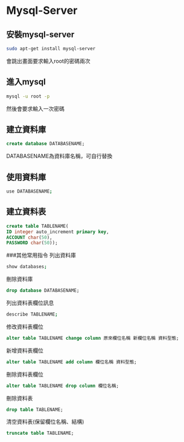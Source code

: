 # Mysql-Server

## 安裝mysql-server
```bash
sudo apt-get install mysql-server
```
會跳出畫面要求輸入root的密碼兩次
## 進入mysql
```bash
mysql -u root -p
```
然後會要求輸入一次密碼
## 建立資料庫
```SQL
create database DATABASENAME;
```
DATABASENAME為資料庫名稱，可自行替換
## 使用資料庫
```bash
use DATABASENAME;
```
## 建立資料表
```SQL
create table TABLENAME(
ID integer auto_increment primary key,
ACCOUNT char(50),
PASSWORD char(50));
```
###其他常用指令
列出資料庫
```bash
show databases;
```
刪除資料庫
```SQL
drop database DATABASENAME;
```
列出資料表欄位訊息
```bash
describe TABLENAME;
```
修改資料表欄位
```SQL
alter table TABLENAME change column 原來欄位名稱 新欄位名稱 資料型態;
```
新增資料表欄位
```SQL
alter table TABLENAME add column 欄位名稱 資料型態;
```
刪除資料表欄位
```SQL
alter table TABLENAME drop column 欄位名稱;
```
刪除資料表
```SQL
drop table TABLENAME;
```
清空資料表(保留欄位名稱、結構)
```SQL
truncate table TABLENAME;
```
